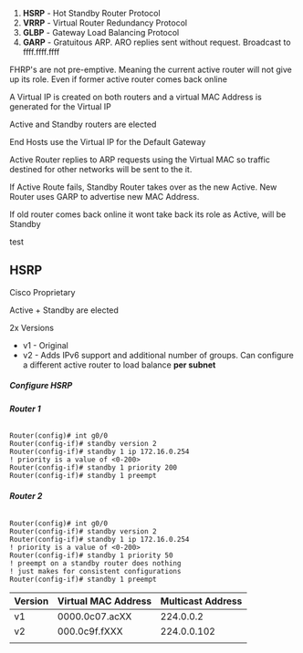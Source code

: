 
1. **HSRP** - Hot Standby Router Protocol
2. **VRRP** - Virtual Router Redundancy Protocol
3. **GLBP** - Gateway Load Balancing Protocol
4. **GARP** - Gratuitous ARP.  ARO replies sent without request.  Broadcast to ffff.ffff.ffff

FHRP's are not pre-emptive.  Meaning the current active router will not give up its role.  Even if former active router comes back online

A Virtual IP is created on both routers and a virtual MAC Address is generated for the Virtual IP

Active and Standby routers are elected

End Hosts use the Virtual IP for the Default Gateway

Active Router replies to ARP requests using the Virtual MAC so traffic destined for other networks will be sent to the it.

If Active Route fails, Standby Router takes over as the new Active.  New Router uses GARP to advertise new MAC Address.

If old router comes back online it wont take back its role as Active, will be Standby

test
## HSRP

Cisco Proprietary

Active + Standby are elected

2x Versions
- v1 - Original
- v2 - Adds IPv6 support and additional number of groups. 
Can configure a different active router  to load balance **per subnet**
##### Configure HSRP
###### **Router 1**
```
Router(config)# int g0/0
Router(config-if)# standby version 2
Router(config-if)# standby 1 ip 172.16.0.254
! priority is a value of <0-200>
Router(config-if)# standby 1 priority 200
Router(config-if)# standby 1 preempt
```

###### **Router 2**
```
Router(config)# int g0/0
Router(config-if)# standby version 2
Router(config-if)# standby 1 ip 172.16.0.254
! priority is a value of <0-200>
Router(config-if)# standby 1 priority 50
! preempt on a standby router does nothing
! just makes for consistent configurations
Router(config-if)# standby 1 preempt
```


| Version | Virtual MAC Address | Multicast Address |
| ------- | ------------------- | ----------------- |
| v1      | 0000.0c07.acXX      | 224.0.0.2         |
| v2      | 000.0c9f.fXXX       | 224.0.0.102       |
|         |                     |                   |

